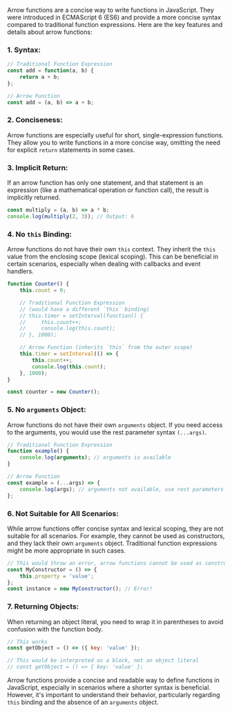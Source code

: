 Arrow functions are a concise way to write functions in JavaScript. They were introduced in ECMAScript 6 (ES6) and provide a more concise syntax compared to traditional function expressions. Here are the key features and details about arrow functions:

### 1. Syntax:
```javascript
// Traditional Function Expression
const add = function(a, b) {
    return a + b;
};

// Arrow Function
const add = (a, b) => a + b;
```

### 2. Conciseness:
Arrow functions are especially useful for short, single-expression functions. They allow you to write functions in a more concise way, omitting the need for explicit `return` statements in some cases.

### 3. Implicit Return:
If an arrow function has only one statement, and that statement is an expression (like a mathematical operation or function call), the result is implicitly returned.

```javascript
const multiply = (a, b) => a * b;
console.log(multiply(2, 3)); // Output: 6
```

### 4. No `this` Binding:
Arrow functions do not have their own `this` context. They inherit the `this` value from the enclosing scope (lexical scoping). This can be beneficial in certain scenarios, especially when dealing with callbacks and event handlers.

```javascript
function Counter() {
    this.count = 0;

    // Traditional Function Expression
    // (would have a different `this` binding)
    // this.timer = setInterval(function() {
    //     this.count++;
    //     console.log(this.count);
    // }, 1000);

    // Arrow Function (inherits `this` from the outer scope)
    this.timer = setInterval(() => {
        this.count++;
        console.log(this.count);
    }, 1000);
}

const counter = new Counter();
```

### 5. No `arguments` Object:
Arrow functions do not have their own `arguments` object. If you need access to the arguments, you would use the rest parameter syntax `(...args)`.

```javascript
// Traditional Function Expression
function example() {
    console.log(arguments); // arguments is available
}

// Arrow Function
const example = (...args) => {
    console.log(args); // arguments not available, use rest parameters
};
```

### 6. Not Suitable for All Scenarios:
While arrow functions offer concise syntax and lexical scoping, they are not suitable for all scenarios. For example, they cannot be used as constructors, and they lack their own `arguments` object. Traditional function expressions might be more appropriate in such cases.

```javascript
// This would throw an error, arrow functions cannot be used as constructors
const MyConstructor = () => {
    this.property = 'value';
};
const instance = new MyConstructor(); // Error!
```

### 7. Returning Objects:
When returning an object literal, you need to wrap it in parentheses to avoid confusion with the function body.

```javascript
// This works
const getObject = () => ({ key: 'value' });

// This would be interpreted as a block, not an object literal
// const getObject = () => { key: 'value' };
```

Arrow functions provide a concise and readable way to define functions in JavaScript, especially in scenarios where a shorter syntax is beneficial. However, it's important to understand their behavior, particularly regarding `this` binding and the absence of an `arguments` object.